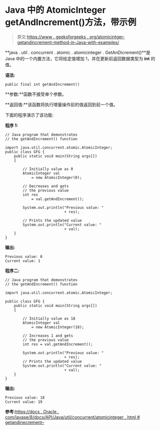 # Java 中的 AtomicInteger getAndIncrement()方法，带示例

> 原文:[https://www . geeksforgeeks . org/atomicintger-getandincrement-method-in-Java-with-examples/](https://www.geeksforgeeks.org/atomicinteger-getandincrement-method-in-java-with-examples/)

**java . util . concurrent . atomic . atomicinteger . GetAnDicrement()**是 Java 中的一个内置方法，它将给定值增加 1，并在更新前返回数据类型为 **int** 的值。

**语法:**

```
public final int getAndIncrement()

```

**参数:**函数不接受单个参数。

**返回值:**该函数将执行增量操作前的值返回到前一个值。

下面的程序演示了该功能:

**程序 1:**

```
// Java program that demonstrates
// the getAndIncrement() function

import java.util.concurrent.atomic.AtomicInteger;
public class GFG {
    public static void main(String args[])
    {

        // Initially value as 0
        AtomicInteger val
            = new AtomicInteger(0);

        // Decreases and gets
        // the previous value
        int res
            = val.getAndIncrement();

        System.out.println("Previous value: "
                           + res);

        // Prints the updated value
        System.out.println("Current value: "
                           + val);
    }
}
```

**输出:**

```
Previous value: 0
Current value: 1

```

**程序二:**

```
// Java program that demonstrates
// the getAndIncrement() function

import java.util.concurrent.atomic.AtomicInteger;

public class GFG {
    public static void main(String args[])
    {

        // Initially value as 18
        AtomicInteger val
            = new AtomicInteger(18);

        // Increases 1 and gets
        // the previous value
        int res = val.getAndIncrement();

        System.out.println("Previous value: "
                           + res);
        // Prints the updated value
        System.out.println("Current value: "
                           + val);
    }
}
```

**输出:**

```
Previous value: 18
Current value: 19

```

**参考:**[https://docs . Oracle . com/javase/8/docs/API/Java/util/concurrent/atomicinteger . html # getandinecrement–](https://docs.oracle.com/javase/8/docs/api/java/util/concurrent/atomic/AtomicInteger.html#getAndIncrement--)